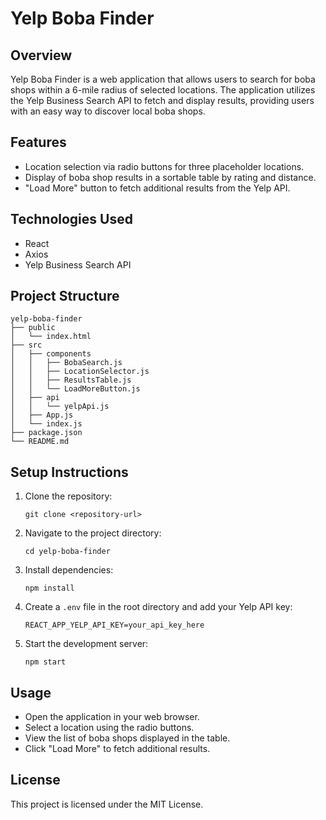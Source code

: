# Yelp Boba Finder

## Overview
Yelp Boba Finder is a web application that allows users to search for boba shops within a 6-mile radius of selected locations. The application utilizes the Yelp Business Search API to fetch and display results, providing users with an easy way to discover local boba shops.

## Features
- Location selection via radio buttons for three placeholder locations.
- Display of boba shop results in a sortable table by rating and distance.
- "Load More" button to fetch additional results from the Yelp API.

## Technologies Used
- React
- Axios
- Yelp Business Search API

## Project Structure
```
yelp-boba-finder
├── public
│   └── index.html
├── src
│   ├── components
│   │   ├── BobaSearch.js
│   │   ├── LocationSelector.js
│   │   ├── ResultsTable.js
│   │   └── LoadMoreButton.js
│   ├── api
│   │   └── yelpApi.js
│   ├── App.js
│   └── index.js
├── package.json
└── README.md
```

## Setup Instructions
1. Clone the repository:
   ```
   git clone <repository-url>
   ```
2. Navigate to the project directory:
   ```
   cd yelp-boba-finder
   ```
3. Install dependencies:
   ```
   npm install
   ```
4. Create a `.env` file in the root directory and add your Yelp API key:
   ```
   REACT_APP_YELP_API_KEY=your_api_key_here
   ```
5. Start the development server:
   ```
   npm start
   ```

## Usage
- Open the application in your web browser.
- Select a location using the radio buttons.
- View the list of boba shops displayed in the table.
- Click "Load More" to fetch additional results.

## License
This project is licensed under the MIT License.